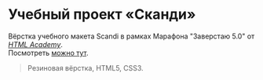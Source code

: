 # Учебный проект «Сканди»

Вёрстка учебного макета Scandi в рамках Марафона "Заверстаю 5.0" от <i>[HTML Academy](https://htmlacademy.ru/study)</i>.  
Посмотреть [можно тут](https://andrey-nee.github.io/Scandi).
>Резиновая вёрстка, HTML5, CSS3.
